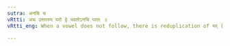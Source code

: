 ```yaml
---
sutra: अनचि च
vRtti: अच उत्तरस्य यरो द्वे भवतोऽनचि परतः ॥
vRtti_eng: When a vowel does not follow, there is reduplication of यर् (all the consonants except ह), after a vowel.

---
```


